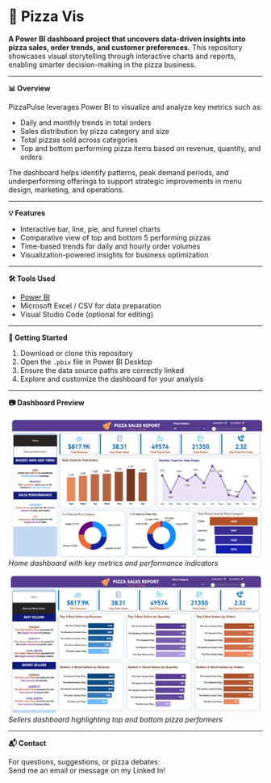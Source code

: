 # 🍕 Pizza Vis

**A Power BI dashboard project that uncovers data-driven insights into pizza sales, order trends, and customer preferences.** This repository showcases visual storytelling through interactive charts and reports, enabling smarter decision-making in the pizza business.

---

**📊 Overview**

PizzaPulse leverages Power BI to visualize and analyze key metrics such as:

- Daily and monthly trends in total orders  
- Sales distribution by pizza category and size  
- Total pizzas sold across categories  
- Top and bottom performing pizza items based on revenue, quantity, and orders

The dashboard helps identify patterns, peak demand periods, and underperforming offerings to support strategic improvements in menu design, marketing, and operations.

---

**💡 Features**

- Interactive bar, line, pie, and funnel charts  
- Comparative view of top and bottom 5 performing pizzas  
- Time-based trends for daily and hourly order volumes  
- Visualization-powered insights for business optimization

---

**🛠️ Tools Used**

- [Power BI](https://powerbi.microsoft.com/)  
- Microsoft Excel / CSV for data preparation  
- Visual Studio Code (optional for editing)

---

**📌 Getting Started**

1. Download or clone this repository  
2. Open the `.pbix` file in Power BI Desktop  
3. Ensure the data source paths are correctly linked  
4. Explore and customize the dashboard for your analysis

---

**📷 Dashboard Preview**

![Home Dashboard](home_dashboard.png)  
*Home dashboard with key metrics and performance indicators*

![Sellers Dashboard](sellers_dashboard.png)  
*Sellers dashboard highlighting top and bottom pizza performers*

---

**📬 Contact**

For questions, suggestions, or pizza debates:  
Send me an email or message on my Linked In!
